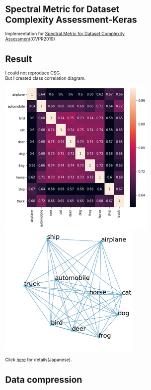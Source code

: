 # Spectral Metric for Dataset Complexity Assessment-Keras

Implementation for [Spectral Metric for Dataset Complexity Assessment](http://openaccess.thecvf.com/content_CVPR_2019/papers/Branchaud-Charron_Spectral_Metric_for_Dataset_Complexity_Assessment_CVPR_2019_paper.pdf
)(CVPR2019)

# Result

I could not reproduce CSG.  
But I created class correlation diagram.

![fig1](https://github.com/shinmura0/Spectral_Metric_for_Dataset_Complexity_Assessment-Keras/blob/master/fig1.png "fig1")
![fig2](https://github.com/shinmura0/Spectral_Metric_for_Dataset_Complexity_Assessment-Keras/blob/master/fig2.png "fig2")

Click [here](https://qiita.com/shinmura0/items/74917f13c747b79f8f3f) for details(Japanese).

# Data compression

